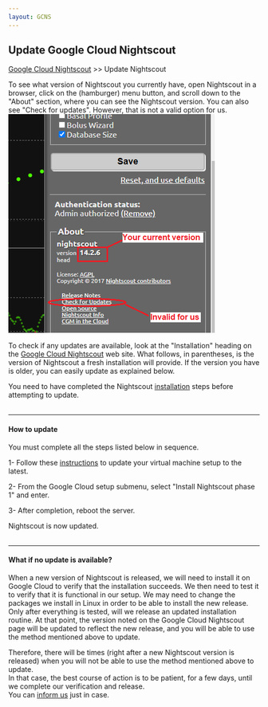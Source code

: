 ```yaml
---
layout: GCNS
---
```


## Update Google Cloud Nightscout
[Google Cloud Nightscout](./GoogleCloud.md) >> Update Nightscout  
  
To see what version of Nightscout you currently have, open Nightscout in a browser, click on the (hamburger) menu button, and scroll down to the "About" section, where you can see the Nightscout version.  You can also see "Check for updates".  However, that is not a valid option for us.  
![](./images/Check4Updates.png)  
  
To check if any updates are available, look at the "Installation" heading on the [Google Cloud Nightscout](./GoogleCloud.md) web site.  What follows, in parentheses, is the version of Nightscout a fresh installation will provide.  If the version you have is older, you can easily update as explained below.  
  
You need to have completed the Nightscout [installation](./NS_Install.md) steps before attempting to update.  
<br/>  

---  

#### **How to update**  

You must complete all the steps listed below in sequence.  
  
1- Follow these [instructions](./NS_SyncExecutables.md) to update your virtual machine setup to the latest.  
  
2- From the Google Cloud setup submenu, select "Install Nightscout phase 1" and enter.  

3- After completion, reboot the server.  
  
Nightscout is now updated.  
<br/>  

---  

#### **What if no update is available?**  
  
When a new version of Nightscout is released, we will need to install it on Google Cloud to verify that the installation succeeds.  We then need to test it to verify that it is functional in our setup.  We may need to change the packages we install in Linux in order to be able to install the new release.  
Only after everything is tested, will we release an updated installation routine.  At that point, the version noted on the Google Cloud Nightscout page will be updated to reflect the new release, and you will be able to use the method mentioned above to update.  
  
Therefore, there will be times (right after a new Nightscout version is released) when you will not be able to use the method mentioned above to update.  
In that case, the best course of action is to be patient, for a few days, until we complete our verification and release.  
You can [inform us](./GCNS_Support.md) just in case.  
  
